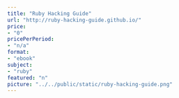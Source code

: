```yaml
---
title: "Ruby Hacking Guide"
url: "http://ruby-hacking-guide.github.io/"
price: 
- "0"
pricePerPeriod: 
- "n/a"
format: 
- "ebook"
subject: 
- "ruby"
featured: "n"
picture: "../../public/static/ruby-hacking-guide.png"
---
```

